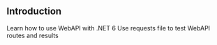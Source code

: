 ## Introduction
Learn how to use WebAPI with .NET 6
Use requests file to test WebAPI routes and results